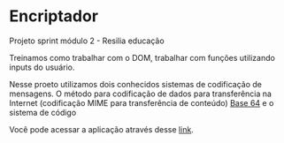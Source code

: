 # Encriptador
Projeto sprint módulo 2 - Resilia educação

Treinamos como trabalhar com o DOM, trabalhar com funções utilizando inputs do usuário.

Nesse proeto utilizamos dois conhecidos sistemas de codificação de mensagens. O método para codificação de dados para transferência na Internet (codificação MIME para transferência de conteúdo) [Base 64](https://pt.wikipedia.org/wiki/Base64) e o sistema de código 

Você pode acessar a aplicação através desse [link](https://mirnatetzner.github.io/encriptador/).
